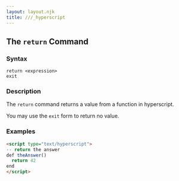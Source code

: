 ```yaml
---
layout: layout.njk
title: ///_hyperscript
---
```


## The `return` Command

### Syntax

```ebnf
return <expression>
exit
```

### Description

The `return` command returns a value from a function in hyperscript.

You may use the `exit` form to return no value.

### Examples

```html
<script type="text/hyperscript">
-- return the answer
def theAnswer()
  return 42
end
</script>
```